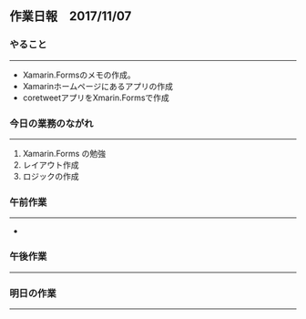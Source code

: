 ## 作業日報　2017/11/07

### やること
---
* Xamarin.Formsのメモの作成。
* Xamarinホームページにあるアプリの作成
* coretweetアプリをXmarin.Formsで作成

### 今日の業務のながれ
---
1. Xamarin.Forms の勉強
2. レイアウト作成
3. ロジックの作成

### 午前作業
----
* 

### 午後作業
----

 
### 明日の作業
----

